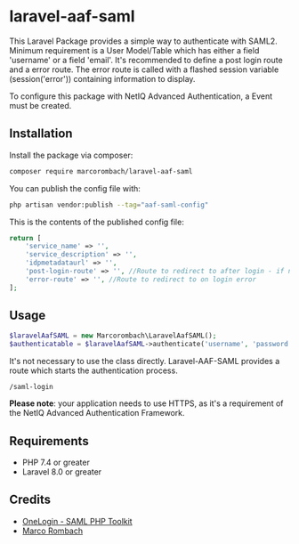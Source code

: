 # laravel-aaf-saml

This Laravel Package provides a simple way to authenticate with SAML2.
Minimum requirement is a User Model/Table which has either a field 'username' or a field 'email'.
It's recommended to define a post login route and a error route.
The error route is called with a flashed session variable (session('error')) containing information to display.

To configure this package with NetIQ Advanced Authentication, a Event must be created.

## Installation

Install the package via composer:

```bash
composer require marcorombach/laravel-aaf-saml
```

You can publish the config file with:

```bash
php artisan vendor:publish --tag="aaf-saml-config"
```

This is the contents of the published config file:

```php
return [
    'service_name' => '',
    'service_description' => '',
    'idpmetadataurl' => '',
    'post-login-route' => '', //Route to redirect to after login - if not set you will be redirected to the base URL
    'error-route' => '', //Route to redirect to on login error
];
```


## Usage

```php
$laravelAafSAML = new Marcorombach\LaravelAafSAML();
$authenticatable = $laravelAafSAML->authenticate('username', 'password');
```

It's not necessary to use the class directly. Laravel-AAF-SAML provides a route which starts the authentication process.

```
/saml-login
```

**Please note**: your application needs to use HTTPS, as it's a requirement of the NetIQ Advanced Authentication Framework.

## Requirements

- PHP 7.4 or greater
- Laravel 8.0 or greater

## Credits

- [OneLogin - SAML PHP Toolkit](https://github.com/onelogin/php-saml)
- [Marco Rombach](https://github.com/marcorombach)

